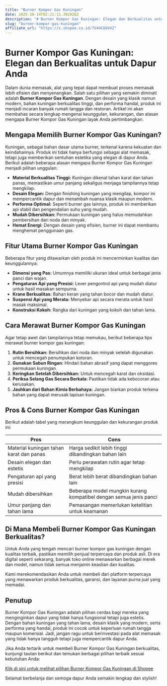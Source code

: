 ```yaml
---
title: "Burner Kompor Gas Kuningan"
date: 2025-10-14T02:21:11.391926Z
description: "# Burner Kompor Gas Kuningan: Elegan dan Berkualitas untuk Dapur Anda..."
slug: "burner-kompor-gas-kuningan"
affiliate_url: "https://s.shopee.co.id/7V44C68VX2"
---
```

# Burner Kompor Gas Kuningan: Elegan dan Berkualitas untuk Dapur Anda

Dalam dunia memasak, alat yang tepat dapat membuat proses memasak lebih efisien dan menyenangkan. Salah satu pilihan yang semakin diminati adalah **Burner Kompor Gas Kuningan**. Dengan desain yang klasik namun modern, bahan kuningan berkualitas tinggi, dan performa handal, produk ini menjadi incaran banyak rumah tangga dan restoran. Artikel ini akan membahas secara lengkap mengenai keunggulan, kekurangan, dan alasan mengapa Burner Kompor Gas Kuningan layak Anda pertimbangkan.

## Mengapa Memilih Burner Kompor Gas Kuningan?

Kuningan, sebagai bahan dasar utama burner, terkenal karena kekuatan dan keindahannya. Produk ini tidak hanya berfungsi sebagai alat memasak, tetapi juga memberikan sentuhan estetika yang elegan di dapur Anda. Berikut adalah beberapa alasan mengapa Burner Kompor Gas Kuningan menjadi pilihan unggulan:

- **Material Berkualitas Tinggi:** Kuningan dikenal tahan karat dan tahan panas, memastikan umur panjang sekaligus menjaga tampilannya tetap mengkilap.
- **Desain Elegan:** Dengan finishing kuningan yang mengilap, kompor ini mempercantik dapur dan menambah nuansa klasik maupun modern.
- **Performa Optimal:** Seperti burner gas lainnya, produk ini memberikan api stabil dan pengendalian suhu yang mudah.
- **Mudah Dibersihkan:** Permukaan kuningan yang halus memudahkan pembersihan dari noda dan minyak.
- **Hemat Energi:** Dengan desain yang efisien, burner ini dapat membantu menghemat penggunaan gas.

## Fitur Utama Burner Kompor Gas Kuningan

Beberapa fitur yang ditawarkan oleh produk ini mencerminkan kualitas dan keunggulannya:

- **Dimensi yang Pas:** Umumnya memiliki ukuran ideal untuk berbagai jenis panci dan wajan.
- **Pengaturan Api yang Presisi:** Lever pengontrol api yang mudah diatur untuk hasil masakan sempurna.
- **Krane Berkualitas:** Bahan keran yang tahan bocor dan mudah diatur.
- **Suspensi Api yang Merata:** Menyebar api secara merata untuk hasil masak maksimal.
- **Konstruksi Kokoh:** Rangka dari kuningan yang kokoh dan tahan lama.

## Cara Merawat Burner Kompor Gas Kuningan

Agar tetap awet dan tampilannya tetap memukau, berikut beberapa tips merawat burner kompor gas kuningan:

1. **Rutin Bersihkan:** Bersihkan dari noda dan minyak setelah digunakan untuk mencegah penumpukan kotoran.
2. **Gunakan Sabun Ringan:** Hindari bahan abrasif yang dapat menggores permukaan kuningan.
3. **Keringkan Setelah Dibersihkan:** Untuk mencegah karat dan oksidasi.
4. **Periksa Selang Gas Secara Berkala:** Pastikan tidak ada kebocoran atau kerusakan.
5. **Jauhkan dari Bahan Kimia Berbahaya:** Jangan biarkan produk terkena bahan yang dapat merusak lapisan kuningan.

## Pros & Cons Burner Kompor Gas Kuningan

Berikut adalah tabel yang merangkum keunggulan dan kekurangan produk ini:

| **Pros** | **Cons** |
|---------------------------|--------------------------------|
| Material kuningan tahan karat dan panas | Harga sedikit lebih tinggi dibandingkan bahan lain |
| Desain elegan dan estetis | Perlu perawatan rutin agar tetap mengkilap |
| Pengaturan api yang presisi | Berat lebih berat dibandingkan bahan lain |
| Mudah dibersihkan | Beberapa model mungkin kurang kompatibel dengan semua jenis panci |
| Umur panjang dan tahan lama | Pemasangan memerlukan ketelitian untuk keamanan |

## Di Mana Membeli Burner Kompor Gas Kuningan Berkualitas?

Untuk Anda yang tengah mencari burner kompor gas kuningan dengan kualitas terbaik, pastikan memilih penjual terpercaya dan produk asli. Di era digital seperti sekarang, banyak toko online menawarkan berbagai merek dan model, namun tidak semua menjamin keaslian dan kualitas.

Kami merekomendasikan Anda untuk membeli dari platform terpercaya yang menawarkan produk berkualitas, garansi, dan layanan purna jual yang memadai.

## Penutup

Burner Kompor Gas Kuningan adalah pilihan cerdas bagi mereka yang menginginkan dapur yang tidak hanya fungsional tetapi juga estetis. Dengan bahan kuningan yang tahan lama, desain klasik yang modern, serta performa yang handal, produk ini cocok untuk keperluan rumah tangga maupun komersial. Jadi, jangan ragu untuk berinvestasi pada alat memasak yang tidak hanya tangguh tetapi juga mempercantik dapur Anda.

Jika Anda tertarik untuk membeli Burner Kompor Gas Kuningan berkualitas, kunjungi tautan berikut dan temukan berbagai pilihan terbaik sesuai kebutuhan Anda:

[Klik di sini untuk melihat pilihan Burner Kompor Gas Kuningan di Shopee](https://s.shopee.co.id/7V44C68VX2)

Selamat berbelanja dan semoga dapur Anda semakin lengkap dan stylish!
